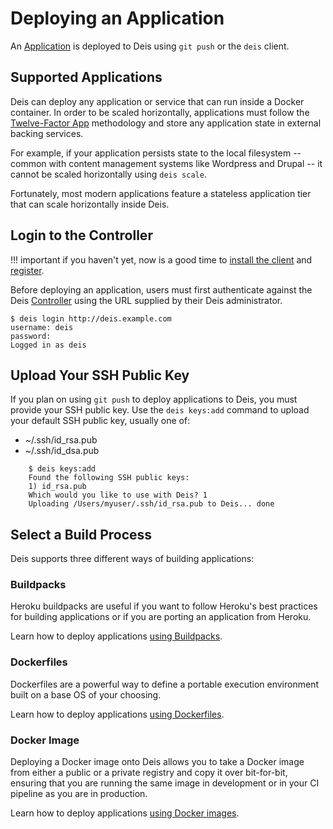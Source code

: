 # Deploying an Application

An [Application][] is deployed to Deis using `git push` or the `deis` client.

## Supported Applications

Deis can deploy any application or service that can run inside a Docker container.  In order to be scaled horizontally, applications must follow the [Twelve-Factor App][] methodology and store any application state in external backing services.

For example, if your application persists state to the local filesystem -- common with content management systems like Wordpress and Drupal -- it cannot be scaled horizontally using `deis scale`.

Fortunately, most modern applications feature a stateless application tier that can scale horizontally inside Deis.


## Login to the Controller

!!! important
	if you haven't yet, now is a good time to [install the client][install client] and [register](../using-workflow/registering-a-user.md).

Before deploying an application, users must first authenticate against the Deis [Controller][]
using the URL supplied by their Deis administrator.

    $ deis login http://deis.example.com
    username: deis
    password:
    Logged in as deis

## Upload Your SSH Public Key

If you plan on using `git push` to deploy applications to Deis, you must provide your SSH public key.  Use the `deis keys:add` command to upload your default SSH public key, usually one of:

* ~/.ssh/id_rsa.pub
* ~/.ssh/id_dsa.pub

```
    $ deis keys:add
    Found the following SSH public keys:
    1) id_rsa.pub
    Which would you like to use with Deis? 1
    Uploading /Users/myuser/.ssh/id_rsa.pub to Deis... done
```

## Select a Build Process

Deis supports three different ways of building applications:

### Buildpacks

Heroku buildpacks are useful if you want to follow Heroku's best practices for building applications or if you are porting an application from Heroku.

Learn how to deploy applications [using Buildpacks](../applications/using-buildpacks.md).


### Dockerfiles

Dockerfiles are a powerful way to define a portable execution environment built on a base OS of your choosing.

Learn how to deploy applications [using Dockerfiles](../applications/using-dockerfiles.md).


### Docker Image

Deploying a Docker image onto Deis allows you to take a Docker image from either a public
or a private registry and copy it over bit-for-bit, ensuring that you are running the same
image in development or in your CI pipeline as you are in production.

Learn how to deploy applications [using Docker images](../applications/using-docker-images.md).

[install client]: ../using-workflow/installing-the-client.md
[application]: ../reference-guide/terms.md#application
[controller]: ../understanding-workflow/components.md#controller
[Twelve-Factor App]: http://12factor.net/
